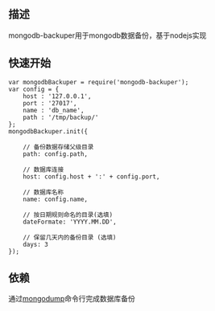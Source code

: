 ## 描述

mongodb-backuper用于mongodb数据备份，基于nodejs实现


## 快速开始
```
var mongodbBackuper = require('mongodb-backuper');
var config = {
	host : '127.0.0.1',
	port : '27017',
	name : 'db_name',
	path : '/tmp/backup/'
};
mongodbBackuper.init({

	// 备份数据存储父级目录
	path: config.path,

	// 数据库连接
	host: config.host + ':' + config.port,

	// 数据库名称
	name: config.name,

	// 按日期规则命名的目录(选填)
	dateFormate: 'YYYY.MM.DD',

	// 保留几天内的备份目录 (选填)
	days: 3
});

```

## 依赖
通过[mongodump](https://docs.mongodb.com/manual/reference/program/mongodump/)命令行完成数据库备份